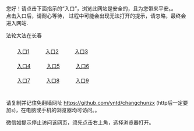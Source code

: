 您好！请点击下面指示的“入口”，浏览此网站是安全的，且为您带来平安。。 <br/>
点击入口后，请耐心等待， 过程中可能会出现无法打开的提示，请忽略，最终会进入网站. </br>

法轮大法在长春<br/>
<div style="padding:10px"><a style="margin:20px" target="_blank" href="https://d3trjc924eg4nd.cloudfront.net/2Qpsp?rpewucy" id="ccLink1" rel="nofollow">入口1</a> <a target="_blank" style="margin:20px" href="https://d2zj3uo1z9ryex.cloudfront.net/2Qpsp?mcyqfzg" id="ccLink2" rel="nofollow">入口2</a> <a style="margin:20px" target="_blank" href="https://d2pzsvtc02v47z.cloudfront.net/2Qpsp?vjkyayac" id="ccLink3" rel="nofollow">入口3</a></div>

<div style="padding:10px" ><a style="margin:20px" target="_blank" href="https://d3trjc924eg4nd.cloudfront.net/2Qpsp?rpewucy" id="ccLink4" rel="nofollow">入口4</a> <a style="margin:20px" href="https://d2zj3uo1z9ryex.cloudfront.net/2Qpsp?mcyqfzg" target="_blank" id="ccLink5" rel="nofollow">入口5</a> <a style="margin:20px" href="https://d2pzsvtc02v47z.cloudfront.net/2Qpsp?vjkyayac" target="_blank" id="ccLink6" rel="nofollow">入口6</a></div>

<div style="padding:10px"><a style="margin:20px" target="_blank" href="https://d3trjc924eg4nd.cloudfront.net/2Qpsp?rpewucy" id="ccLink7" rel="nofollow">入口7</a> <a style="margin:20px" href="https://d2zj3uo1z9ryex.cloudfront.net/2Qpsp?mcyqfzg" target="_blank" id="ccLink8" rel="nofollow">入口8</a> <a style="margin:20px" target="_blank" href="https://d2pzsvtc02v47z.cloudfront.net/2Qpsp?vjkyayac" id="ccLink9" rel="nofollow">入口9</a></div>

<br/>



请复制并记住免翻墙网址 https://github.com/yntd/changchunzx (http后一定要加s)，在电脑或手机的浏览器均可访问。。<br/>

微信如提示停止访问该网页，须先点击右上角，选择浏览器打开。

